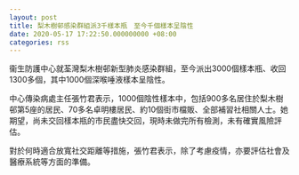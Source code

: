 ```yaml
---
layout: post
title: 梨木樹邨感染群組派3千樣本瓶　至今千個樣本呈陰性
date: 2020-05-17 17:22:50.000000000 +08:00
categories: rss
---
```


衞生防護中心就荃灣梨木樹邨新型肺炎感染群組，至今派出3000個樣本瓶、收回1300多個，其中1000個深喉唾液樣本呈陰性。

中心傳染病處主任張竹君表示，1000個陰性樣本中，包括900多名居住於梨木樹邨第5座的居民、70多名卓明樓居民、約10個街市檔販、全部補習社相關人士。她期望，尚未交回樣本瓶的市民盡快交回，現時未做完所有檢測，未有確實風險評估。

對於何時適合放寬社交距離等措施，張竹君表示，除了考慮疫情，亦要評估社會及醫療系統等方面的準備。
